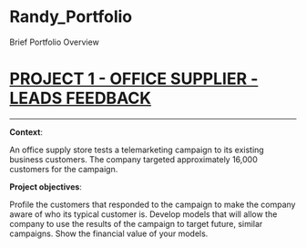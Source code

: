 # Randy_Portfolio
Brief Portfolio Overview

# [PROJECT 1 - OFFICE SUPPLIER - LEADS FEEDBACK](https://github.com/Maraandzman/Office-Supplies-Telemarketing-Campaign)
---

**Context**: 

An office supply store tests a telemarketing campaign to its existing business customers. The company targeted approximately 16,000 customers for the campaign.

**Project objectives**:

Profile the customers that responded to the campaign to make the company aware of who its typical customer is.
Develop models that will allow the company to use the results of the campaign to target future, similar campaigns.
Show the financial value of your models. 

